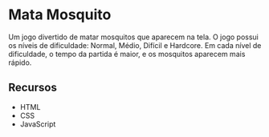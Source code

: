 # Mata Mosquito

Um jogo divertido de matar mosquitos que aparecem na tela. O jogo possui os níveis de dificuldade: Normal, Médio, Difícil e Hardcore. Em cada nível de dificuldade, o tempo da partida é maior, e os mosquitos aparecem mais rápido.

## Recursos
- HTML
- CSS
- JavaScript
